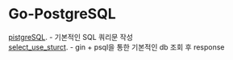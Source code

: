 # Go-PostgreSQL

[pistgreSQL](https://github.com/no-name-no-idea/Go-PostgreSQL/tree/main/postgreSQL). - 기본적인 SQL 쿼리문 작성  
[select_use_sturct](https://github.com/no-name-no-idea/Go-PostgreSQL/tree/main/select_use_struct). - gin + psql을 통한 기본적인 db 조회 후 response

